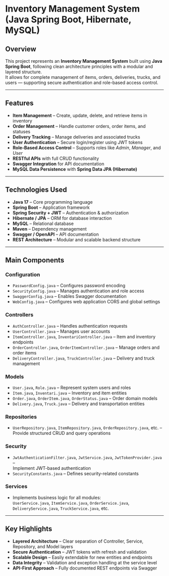 # **Inventory Management System (Java Spring Boot, Hibernate, MySQL)**

## **Overview**
This project represents an **Inventory Management System** built using **Java Spring Boot**, following clean architecture principles with a modular and layered structure.  
It allows for complete management of items, orders, deliveries, trucks, and users — supporting secure authentication and role-based access control.

---

## **Features**
- **Item Management** – Create, update, delete, and retrieve items in inventory  
- **Order Management** – Handle customer orders, order items, and statuses  
- **Delivery Tracking** – Manage deliveries and associated trucks  
- **User Authentication** – Secure login/register using JWT tokens  
- **Role-Based Access Control** – Supports roles like *Admin*, *Manager*, and *User*  
- **RESTful APIs** with full CRUD functionality  
- **Swagger Integration** for API documentation  
- **MySQL Data Persistence** with **Spring Data JPA (Hibernate)**  

---

## **Technologies Used**
- **Java 17** – Core programming language  
- **Spring Boot** – Application framework  
- **Spring Security + JWT** – Authentication & authorization  
- **Hibernate / JPA** – ORM for database interaction  
- **MySQL** – Relational database  
- **Maven** – Dependency management  
- **Swagger / OpenAPI** – API documentation  
- **REST Architecture** – Modular and scalable backend structure  

---

## **Main Components**

### **Configuration**
- `PasswordConfig.java` – Configures password encoding  
- `SecurityConfig.java` – Manages authentication and role access  
- `SwaggerConfig.java` – Enables Swagger documentation  
- `WebConfig.java` – Configures web application CORS and global settings  

### **Controllers**
- `AuthController.java` – Handles authentication requests  
- `UserController.java` – Manages user accounts  
- `ItemController.java`, `InventariController.java` – Item and inventory endpoints  
- `OrderController.java`, `OrderItemController.java` – Manage orders and order items  
- `DeliveryController.java`, `TruckController.java` – Delivery and truck management  

### **Models**
- `User.java`, `Role.java` – Represent system users and roles  
- `Item.java`, `Inventari.java` – Inventory and item entities  
- `Order.java`, `OrderItem.java`, `OrderStatus.java` – Order domain models  
- `Delivery.java`, `Truck.java` – Delivery and transportation entities  

### **Repositories**
- `UserRepository.java`, `ItemRepository.java`, `OrderRepository.java`, etc. –  
  Provide structured CRUD and query operations  

### **Security**
- `JwtAuthenticationFilter.java`, `JwtService.java`, `JwtTokenProvider.java` –  
  Implement JWT-based authentication  
- `SecurityConstants.java` – Defines security-related constants  

### **Services**
- Implements business logic for all modules:  
  `UserService.java`, `ItemService.java`, `OrderService.java`,  
  `DeliveryService.java`, `TruckService.java`, etc.  

---

## **Key Highlights**
- **Layered Architecture** – Clear separation of Controller, Service, Repository, and Model layers  
- **Secure Authentication** – JWT tokens with refresh and validation  
- **Scalable Design** – Easily extendable for new entities and endpoints  
- **Data Integrity** – Validation and exception handling at the service level  
- **API-First Approach** – Fully documented REST endpoints via Swagger  



